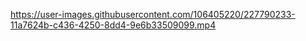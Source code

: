 


https://user-images.githubusercontent.com/106405220/227790233-11a7624b-c436-4250-8dd4-9e6b33509099.mp4

